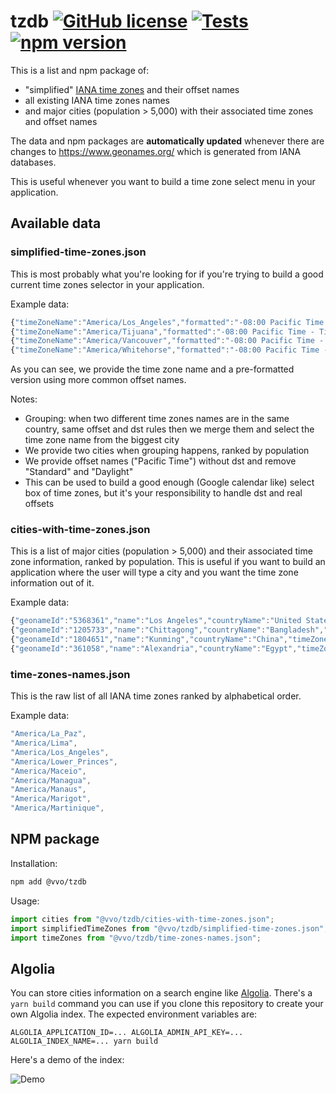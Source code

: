 # tzdb [![GitHub license](https://img.shields.io/github/license/vvo/tzdb?style=flat)](https://github.com/vvo/tzdb/blob/master/LICENSE) [![Tests](https://github.com/vvo/tzdb/workflows/CI/badge.svg)](https://github.com/vvo/tzdb/actions) [![npm version](https://badge.fury.io/js/%40vvo%2Ftzdb.svg)](https://www.npmjs.com/package/@vvo/tzdb)

This is a list and npm package of:

- "simplified" [IANA time zones](https://www.iana.org/time-zones) and their offset names
- all existing IANA time zones names
- and major cities (population > 5,000) with their associated time zones and offset names

The data and npm packages are **automatically updated** whenever there are changes to https://www.geonames.org/ which is generated from IANA databases.

This is useful whenever you want to build a time zone select menu in your application.

## Available data

### simplified-time-zones.json

This is most probably what you're looking for if you're trying to build a good current time zones selector in your application.

Example data:

```js
{"timeZoneName":"America/Los_Angeles","formatted":"-08:00 Pacific Time - Los Angeles"},
{"timeZoneName":"America/Tijuana","formatted":"-08:00 Pacific Time - Tijuana"},
{"timeZoneName":"America/Vancouver","formatted":"-08:00 Pacific Time - Vancouver"},
{"timeZoneName":"America/Whitehorse","formatted":"-08:00 Pacific Time - Whitehorse, Dawson"},
```

As you can see, we provide the time zone name and a pre-formatted version using more common offset names.

Notes:

- Grouping: when two different time zones names are in the same country, same offset and dst rules then we merge them and select the time zone name from the biggest city
- We provide two cities when grouping happens, ranked by population
- We provide offset names ("Pacific Time") without dst and remove "Standard" and "Daylight"
- This can be used to build a good enough (Google calendar like) select box of time zones, but it's your responsibility to handle dst and real offsets

### cities-with-time-zones.json

This is a list of major cities (population > 5,000) and their associated time zone information, ranked by population. This is useful if you want to build an application where the user will type a city and you want the time zone information out of it.

Example data:

```js
{"geonameId":"5368361","name":"Los Angeles","countryName":"United States","timeZoneName":"America/Los_Angeles","timeZoneOffsetNameWithoutDst":"Pacific Time","population":3971883,"modificationDate":"2019-12-12"},
{"geonameId":"1205733","name":"Chittagong","countryName":"Bangladesh","timeZoneName":"Asia/Dhaka","timeZoneOffsetNameWithoutDst":"Bangladesh Time","population":3920222,"modificationDate":"2016-11-09"},
{"geonameId":"1804651","name":"Kunming","countryName":"China","timeZoneName":"Asia/Shanghai","timeZoneOffsetNameWithoutDst":"China Time","population":3855346,"modificationDate":"2014-08-14"},
{"geonameId":"361058","name":"Alexandria","countryName":"Egypt","timeZoneName":"Africa/Cairo","timeZoneOffsetNameWithoutDst":"Eastern European Time","population":3811516,"modificationDate":"2019-09-05"},
```

### time-zones-names.json

This is the raw list of all IANA time zones ranked by alphabetical order.

Example data:

```js
"America/La_Paz",
"America/Lima",
"America/Los_Angeles",
"America/Lower_Princes",
"America/Maceio",
"America/Managua",
"America/Manaus",
"America/Marigot",
"America/Martinique",
```

## NPM package

Installation:

```bash
npm add @vvo/tzdb
```

Usage:

```js
import cities from "@vvo/tzdb/cities-with-time-zones.json";
import simplifiedTimeZones from "@vvo/tzdb/simplified-time-zones.json";
import timeZones from "@vvo/tzdb/time-zones-names.json";
```

## Algolia

You can store cities information on a search engine like [Algolia](http://algolia.com/). There's a `yarn build` command you can use if you clone this repository to create your own Algolia index. The expected environment variables are:

```
ALGOLIA_APPLICATION_ID=... ALGOLIA_ADMIN_API_KEY=... ALGOLIA_INDEX_NAME=... yarn build
```

Here's a demo of the index:

![Demo](./demo.gif)
